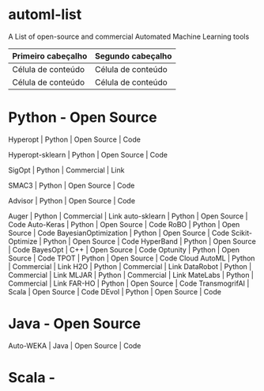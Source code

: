 # automl-list
A List of open-source and commercial Automated Machine Learning tools 

| Primeiro cabeçalho  |  Segundo cabeçalho  |
| ------------------- | ------------------- |
|  Célula de conteúdo |  Célula de conteúdo |
|  Célula de conteúdo |  Célula de conteúdo |


# Python - Open Source
Hyperopt              | Python | Open Source | Code

Hyperopt-sklearn      | Python | Open Source | Code

SigOpt                | Python | Commercial  | Link

SMAC3                 | Python | Open Source | Code

Advisor               | Python | Open Source | Code

Auger                 | Python | Commercial  | Link
auto-sklearn          | Python | Open Source | Code
Auto-Keras            | Python | Open Source | Code
RoBO                  | Python | Open Source | Code
BayesianOptimization  | Python | Open Source | Code
Scikit-Optimize       | Python | Open Source | Code
HyperBand             | Python | Open Source | Code
BayesOpt              | C++    | Open Source | Code
Optunity              | Python | Open Source | Code
TPOT                  | Python | Open Source | Code
Cloud AutoML          | Python | Commercial  | Link
H2O                   | Python | Commercial  | Link
DataRobot             | Python | Commercial  | Link
MLJAR                 | Python | Commercial  | Link
MateLabs              | Python | Commercial  | Link
FAR-HO                | Python | Open Source | Code
TransmogrifAI         | Scala  | Open Source | Code
DEvol                 | Python | Open Source | Code


# Java - Open Source
Auto-WEKA             | Java   | Open Source | Code

# Scala - 
